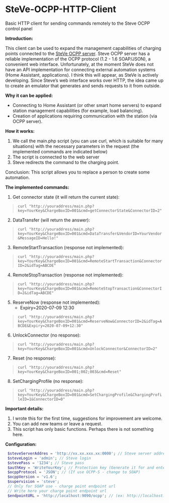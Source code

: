 # SteVe-OCPP-HTTP-Client
Basic HTTP client for sending commands remotely to the Steve OCPP control panel

**Introduction:**

This client can be used to expand the management capabilities of charging points connected to the [SteVe OCPP server](https://github.com/RWTH-i5-IDSG/steve).
Steve OCPP server has a reliable implementation of the OCPP protocol (1.2 - 1.6 SOAP/JSON), a convenient web interface.
Unfortunately, at the moment SteVe does not have an API implementation for connecting external automation systems (Home Assistant, applications).
I think this will appear, as SteVe is actively developing.
Since Steve’s web interface works over HTTP, the idea came up to create an emulator that generates and sends requests to it from outside.


**Why it can be applied:**
- Connecting to Home Assistant (or other smart home servers) to expand station management capabilities (for example, load balancing).
- Creation of applications requiring communication with the station (via OCPP server).


**How it works:**
1) We call the main.php script (you can use curl, which is suitable for many situations) with the necessary parameters in the request (the implemented commands are indicated below)
2) The script is connected to the web server
3) Steve redirects the command to the charging point.

Conclusion: This script allows you to replace a person to create some automation.


**The implemented commands:**
1) Get connector state (it will return the current state):
> `curl "http://youraddress/main.php?key=YourKey&ChargeBoxID=001&cmd=getConnectorState&ConnectorID=2"`
2) DataTransfer (will return the answer):
> `curl "http://youraddress/main.php?key=YourKey&ChargeBoxID=001&cmd=DataTransfer&VendorID=YourVendor&MessageID=Hello!"`
3) RemoteStartTransaction (response not implemented):
> `curl "http://youraddress/main.php?key=YourKey&ChargeBoxID=001&cmd=RemoteStartTransaction&ConnectorID=2&idTag=ABCDE"`
4) RemoteStopTransaction (response not implemented):
> `curl "http://youraddress/main.php?key=YourKey&ChargeBoxID=001&cmd=RemoteStopTransaction&ConnectorID=2&idTag=ABCDE"`
5) ReserveNow (response not implemented):
    - Expiry=2020-07-09 12:30
> `curl "http://youraddress/main.php?key=YourKey&ChargeBoxID=001&cmd=ReserveNow&ConnectorID=2&idTag=ABCDE&Expiry=2020-07-09+12:30"`
6) UnlockConnector (no response):
> `curl "http://youraddress/main.php?key=YourKey&ChargeBoxID=001&cmd=UnlockConnector&ConnectorID=2"`
7) Reset (no response):
> `curl "http://youraddress/main.php?key=YourKey&ChargeBoxID=001;002;003&cmd=Reset"`
8) SetChargingProfile (no response):
> `curl "http://youraddress/main.php?key=YourKey&ChargeBoxID=001&cmd=SetChargingProfile&ChargingProfileID=1&ConnectorID=0"`



**Important details:**
1) I wrote this for the first time, suggestions for improvement are welcome.
2) You can add new teams or leave a request.
3) This script has only basic functions. Perhaps there is not something here.


**Configuration:**
```php
 $steveServerAddres = 'http://xx.xx.xxx.xx:0000'; // Steve server address
 $steveLogin = 'admin'; // Steve login
 $stevePass = '1234'; // Steve pass
 $authKey = 'WriteYourKey'; // Protection key (Generate it for and enter each time you access the script)
 $ocppProtocol = 'JSON'; // (If use OCPP-S - change to SOAP)
 $ocppVersion = 'v1.6';
 $supervision = 'steve';
 // Only for SOAP use - charge point endpoint url
 // Write here your charge point endpoint url
 $endpointURL = 'http://localhost:9090/ocpp'; // (ex: http://localhost:9090/ocpp)
```

